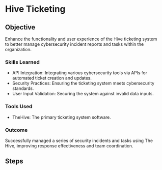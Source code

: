# Hive Ticketing

## Objective

Enhance the functionality and user experience of the Hive ticketing system to better manage cybersecurity incident reports and tasks within the organization.

### Skills Learned

- API Integration: Integrating various cybersecurity tools via APIs for automated ticket creation and updates.
- Security Practices: Ensuring the ticketing system meets cybersecurity standards.
- User Input Validation: Securing the system against invalid data inputs.

### Tools Used

- TheHive: The primary ticketing system software.

### Outcome
Successfully managed a series of security incidents and tasks using The Hive, improving response effectiveness and team coordination.
                                 
## Steps                                                                                          
                 
